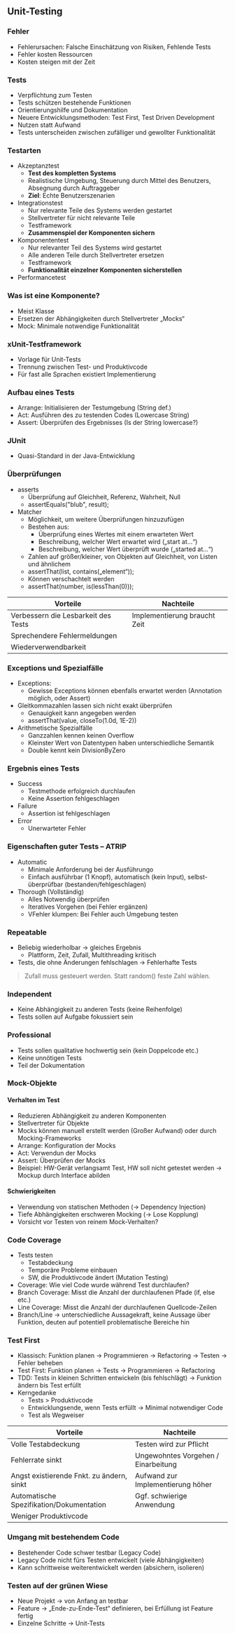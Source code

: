 ## Unit-Testing
### Fehler
- Fehlerursachen: Falsche Einschätzung von Risiken, Fehlende Tests
- Fehler kosten Ressourcen
- Kosten steigen mit der Zeit
### Tests
- Verpflichtung zum Testen
- Tests schützen bestehende Funktionen
- Orientierungshilfe und Dokumentation
- Neuere Entwicklungsmethoden: Test First, Test Driven Development
- Nutzen statt Aufwand
- Tests unterscheiden zwischen zufälliger und gewollter Funktionalität
### Testarten
- Akzeptanztest
  - **Test des kompletten Systems**
  - Realistische Umgebung, Steuerung durch Mittel des Benutzers, Absegnung durch Auftraggeber
  - **Ziel**: Echte Benutzerszenarien
- Integrationstest
  - Nur relevante Teile des Systems werden gestartet
  - Stellvertreter für nicht relevante Teile
  - Testframework
  - **Zusammenspiel der Komponenten sichern**
- Komponententest
  - Nur relevanter Teil des Systems wird gestartet
  - Alle anderen Teile durch Stellvertreter ersetzen
  - Testframework
  - **Funktionalität einzelner Komponenten sicherstellen**
- Performancetest

### Was ist eine Komponente?
- Meist Klasse
- Ersetzen der Abhängigkeiten durch Stellvertreter „Mocks“
- Mock: Minimale notwendige Funktionalität
### xUnit-Testframework
- Vorlage für Unit-Tests
- Trennung zwischen Test- und Produktivcode
- Für fast alle Sprachen existiert Implementierung
### Aufbau eines Tests
- Arrange: Initialisieren der Testumgebung (String def.)
- Act: Ausführen des zu testenden Codes (Lowercase String)
- Assert: Überprüfen des Ergebnisses (Is der String lowercase?)
### JUnit
- Quasi-Standard in der Java-Entwicklung
### Überprüfungen
- asserts
  - Überprüfung auf Gleichheit, Referenz, Wahrheit, Null
  - assertEquals("blub", result);
- Matcher
  - Möglichkeit, um weitere Überprüfungen hinzuzufügen
  - Bestehen aus:
    - Überprüfung eines Wertes mit einem erwarteten Wert
    - Beschreibung, welcher Wert erwartet wird („start at...“)
    - Beschreibung, welcher Wert überprüft wurde („started at...“)
  - Zahlen auf größer/kleiner, von Objekten auf Gleichheit, von Listen und ähnlichem
  - assertThat(list, contains(„element“));
  - Können verschachtelt werden
  - assertThat(number, is(lessThan(0)));

|Vorteile | Nachteile|
|---------|----------|
|Verbessern die Lesbarkeit des Tests |Implementierung braucht Zeit|
|Sprechendere Fehlermeldungen ||
|Wiederverwendbarkeit |  |

### Exceptions und Spezialfälle
- Exceptions:
  - Gewisse Exceptions können ebenfalls erwartet werden (Annotation möglich, oder
    Assert)
- Gleitkommazahlen lassen sich nicht exakt überprüfen
  - Genauigkeit kann angegeben werden
  - assertThat(value, closeTo(1.0d, 1E-2))
- Arithmetische Spezialfälle
  - Ganzzahlen kennen keinen Overflow
  - Kleinster Wert von Datentypen haben unterschiedliche Semantik
  - Double kennt kein DivisionByZero
### Ergebnis eines Tests
- Success
  - Testmethode erfolgreich durchlaufen
  - Keine Assertion fehlgeschlagen
- Failure
  - Assertion ist fehlgeschlagen
- Error
  - Unerwarteter Fehler
### Eigenschaften guter Tests – ATRIP
- Automatic
  - Minimale Anforderung bei der Ausführungo
  - Einfach ausführbar (1 Knopf), automatisch (kein Input), selbst-überprüfbar
  (bestanden/fehlgeschlagen)
- Thorough (Vollständig)
  - Alles Notwendig überprüfen
  - Iteratives Vorgehen (bei Fehler ergänzen)
  - VFehler klumpen: Bei Fehler auch Umgebung testen
### Repeatable
- Beliebig wiederholbar -> gleiches Ergebnis
  - Plattform, Zeit, Zufall, Multithreading kritisch
- Tests, die ohne Änderungen fehlschlagen -> Fehlerhafte Tests

> Zufall muss gesteuert werden. Statt random() feste Zahl wählen.

### Independent
- Keine Abhängigkeit zu anderen Tests (keine Reihenfolge)
- Tests sollen auf Aufgabe fokussiert sein
### Professional
- Tests sollen qualitative hochwertig sein (kein Doppelcode etc.)
- Keine unnötigen Tests
- Teil der Dokumentation
### Mock-Objekte
#### Verhalten im Test
- Reduzieren Abhängigkeit zu anderen Komponenten
- Stellvertreter für Objekte
- Mocks können manuell erstellt werden (Großer Aufwand) oder durch Mocking-Frameworks
- Arrange: Konfiguration der Mocks
- Act: Verwendun der Mocks
- Assert: Überprüfen der Mocks
- Beispiel: HW-Gerät verlangsamt Test, HW soll nicht getestet werden -> Mockup durch
  Interface abilden
#### Schwierigkeiten
- Verwendung von statischen Methoden (-> Dependency Injection)
- Tiefe Abhängigkeiten erschweren Mocking (-> Lose Kopplung)
- Vorsicht vor Testen von reinem Mock-Verhalten?
### Code Coverage
- Tests testen
  - Testabdeckung
  - Temporäre Probleme einbauen
  - SW, die Produktivcode ändert (Mutation Testing)
- Coverage: Wie viel Code wurde während Test durchlaufen?
- Branch Coverage: Misst die Anzahl der durchlaufenen Pfade (if, else etc.)
- Line Coverage: Misst die Anzahl der durchlaufenen Quellcode-Zeilen
- Branch/Line -> unterschiedliche Aussagekraft, keine Aussage über Funktion, deuten auf
potentiell problematische Bereiche hin
### Test First
- Klassisch: Funktion planen -> Programmieren -> Refactoring -> Testen -> Fehler beheben
- Test First: Funktion planen -> Tests -> Programmieren -> Refactoring
- TDD: Tests in kleinen Schritten entwickeln (bis fehlschlägt) -> Funktion ändern bis Test erfüllt
- Kerngedanke
  - Tests > Produktivcode
  - Entwicklungsende, wenn Tests erfüllt -> Minimal notwendiger Code
  - Test als Wegweiser

|Vorteile|Nachteile|
|---|---|
|Volle Testabdeckung| Testen wird zur Pflicht|
|Fehlerrate sinkt| Ungewohntes Vorgehen / Einarbeitung|
|Angst existierende Fnkt. zu ändern, sinkt| Aufwand zur Implementierung höher|
|Automatische Spezifikation/Dokumentation| Ggf. schwierige Anwendung|
|Weniger Produktivcode||

### Umgang mit bestehendem Code
- Bestehender Code schwer testbar (Legacy Code)
- Legacy Code nicht fürs Testen entwickelt (viele Abhängigkeiten)
- Kann schrittweise weiterentwickelt werden (absichern, isolieren)
### Testen auf der grünen Wiese
- Neue Projekt -> von Anfang an testbar
- Feature -> „Ende-zu-Ende-Test“ definieren, bei Erfüllung ist Feature fertig
- Einzelne Schritte -> Unit-Tests
